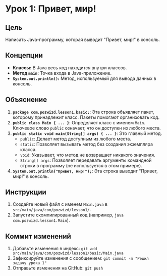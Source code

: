 # Урок 1: Привет, мир!

## Цель

Написать Java-программу, которая выводит "Привет, мир!" в консоль.
## Концепции

*   **Классы:** В Java весь код находится внутри классов.
*   **Метод `main`:** Точка входа в Java-приложение.
*   **`System.out.println()`:** Метод, используемый для вывода данных в консоль.



## Объяснение

1.  **`package com.pozwizd.lesson1.basic;`**: Эта строка объявляет пакет, которому принадлежит класс. Пакеты помогают организовать код.
2.  **`public class Main { ... }`**: Определяет класс с именем `Main`. Ключевое слово `public` означает, что он доступен из любого места.
3.  **`public static void main(String[] args) { ... }`**: Это главный метод.
    *   `public`: Делает метод доступным из любого места.
    *   `static`: Позволяет вызывать метод без создания экземпляра класса.
    *   `void`: Указывает, что метод не возвращает никакого значения.
    *   `String[] args`: Позволяет передавать аргументы командной строки в программу (не используется в этом примере).
4.  **`System.out.println("Привет, мир!");`**: Эта строка выводит "Привет, мир!" в консоль.

## Инструкции
1. Создайте новый файл с именем `Main.java` в `src/main/java/com/pozwizd/lesson1/`.
2. Запустите скомпилированный код (например, `java com.pozwizd.lesson1.Main`).

## Коммит изменений

1.  Добавьте изменения в индекс: `git add src/main/java/com/pozwizd/lesson1/basic/Main.java`
2.  Зафиксируйте изменения с сообщением: `git commit -m "Решил задачу урока 1"`
3.  Отправьте изменения на GitHub: `git push`
